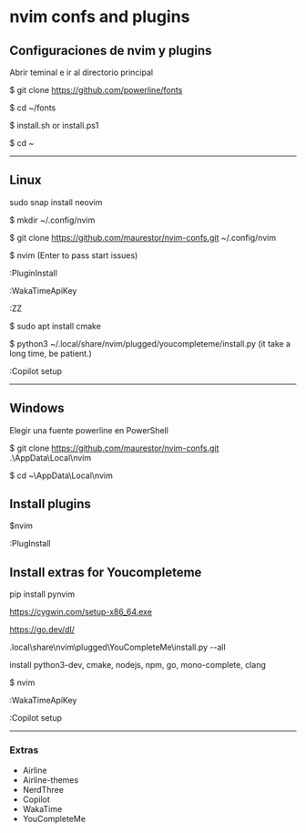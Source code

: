 # nvim confs and plugins

## Configuraciones de nvim y plugins
Abrir teminal e ir al directorio principal

$ git clone https://github.com/powerline/fonts

$ cd ~/fonts

$ install.sh or install.ps1

$ cd ~

---
## Linux
sudo snap install neovim

$ mkdir ~/.config/nvim

$ git clone https://github.com/maurestor/nvim-confs.git ~/.config/nvim    

$ nvim (Enter to pass start issues)

:PluginInstall

:WakaTimeApiKey

:ZZ

$ sudo apt install cmake

$ python3 ~/.local/share/nvim/plugged/youcompleteme/install.py (it take a long time, be patient.)

:Copilot setup

---
## Windows
Elegir una fuente powerline en PowerShell

$ git clone https://github.com/maurestor/nvim-confs.git .\AppData\Local\nvim

$ cd ~\AppData\Local\nvim

## Install plugins
$nvim

:PlugInstall

## Install extras for Youcompleteme

pip install pynvim

https://cygwin.com/setup-x86_64.exe

https://go.dev/dl/

.local\share\nvim\plugged\YouCompleteMe\install.py --all

install python3-dev, cmake, nodejs, npm, go, mono-complete, clang

$ nvim

:WakaTimeApiKey

:Copilot setup

---
### Extras
- Airline
- Airline-themes
- NerdThree
- Copilot
- WakaTime
- YouCompleteMe

